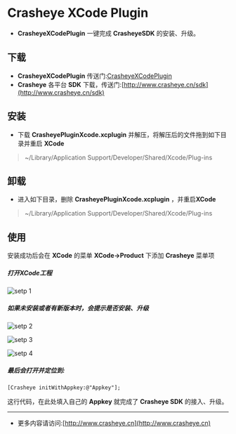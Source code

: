 # Crasheye XCode Plugin
* __CrasheyeXCodePlugin__ 一键完成 __CrasheyeSDK__ 的安装、升级。


## 下载
* __CrasheyeXCodePlugin__         传送门:[CrasheyeXCodePlugin](https://raw.githubusercontent.com/GangWang/Crasheye/master/XCodePlugin/CrasheyePluginXcode.xcplugin.zip)
* __Crasheye__ 各平台 __SDK__ 下载，传送门:[http://www.crasheye.cn/sdk](http://www.crasheye.cn/sdk)


## 安装

* 下载 **CrasheyePluginXcode.xcplugin** 并解压，将解压后的文件拖到如下目录并重启 **XCode**

> ~/Library/Application Support/Developer/Shared/Xcode/Plug-ins


## 卸载
* 进入如下目录，删除 **CrasheyePluginXcode.xcplugin** ，并重启**XCode**

> ~/Library/Application Support/Developer/Shared/Xcode/Plug-ins


## 使用
安装成功后会在 __XCode__ 的菜单 **XCode->Product** 下添加 **Crasheye** 菜单项

##### 打开XCode工程

![setp 1](https://raw.githubusercontent.com/GangWang/Crasheye/master/XCodePlugin/1.png)

##### 如果未安装或者有新版本时，会提示是否安装、升级

![setp 2](https://raw.githubusercontent.com/GangWang/Crasheye/master/XCodePlugin/2.png)

![setp 3](https://raw.githubusercontent.com/GangWang/Crasheye/master/XCodePlugin/3.png)

![setp 4](https://raw.githubusercontent.com/GangWang/Crasheye/master/XCodePlugin/4.png)

##### 最后会打开并定位到:

	[Crasheye initWithAppkey:@"Appkey"];
	
这行代码，在此处填入自己的 __Appkey__ 就完成了 **Crasheye SDK** 的接入、升级。


---
* 更多内容请访问:[http://www.crasheye.cn](http://www.crasheye.cn)
